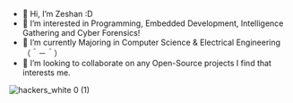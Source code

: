 - 👋 Hi, I’m Zeshan :D
- 👀 I’m interested in Programming, Embedded Development, Intelligence Gathering and Cyber Forensics!
- 🌱 I’m currently Majoring in Computer Science & Electrical Engineering （＾－＾） 
- 💞️ I’m looking to collaborate on any Open-Source projects I find that interests me.   


![hackers_white 0 (1)](https://user-images.githubusercontent.com/88027437/210190065-395460bd-1927-4134-9e30-23c879882465.gif)


<!---
Zximy/Zximy is a ✨ special ✨ repository because its `README.md` (this file) appears on your GitHub profile.
You can click the Preview link to take a look at your changes.
--->
